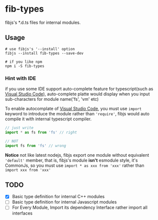 # fib-types
fibjs's *.d.ts files for internal modules.

## Usage

```
# use fibjs's '--install' option
fibjs --install fib-types --save-dev

# if you like npm
npm i -S fib-types
```

### Hint with IDE
if you use some IDE support auto-complete feature for typescript(such as [Visual Studio Code]), auto-complete platte would display when you input sub-characters for module name('fs', 'vm' etc)

To enable autocomplate of [Visual Studio Code], you must use `import` keyword to introduce the module rather than `'require'`, fibjs would auto compile it with internal typescript compiler.

```typescript
// just write
import * as fs from 'fs' // right

// NOT
import fs from 'fs' // wrong
```

**Notice** not like latest nodejs, fibjs export one module without equivalent `'default'` member, that is, fibjs's module **isn't** esmodule style, it's CommonJs, so you must use `import * as xxx from 'xxx'` rather than `import xxx from 'xxx'`

## TODO

- [x] Basic type definition for internal C++ modules
- [ ] Basic type definition for internal Javascript modules
- [ ] For Every Module, Import its dependency Interface rather import all interfaces

[Visual Studio Code]:https://www.visualstudio.com/
